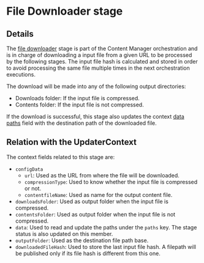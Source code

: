 # File Downloader stage

## Details

The [file downloader](../../src/components/fileDownloader.hpp) stage is part of the Content Manager orchestration and is in charge of downloading a input file from a given URL to be processed by the following stages. The input file hash is calculated and stored in order to avoid processing the same file multiple times in the next orchestration executions.

The download will be made into any of the following output directories:
- Downloads folder: If the input file is compressed.
- Contents folder: If the input file is not compressed.

If the download is successful, this stage also updates the context [data paths](../../src/components/updaterContext.hpp) field with the destination path of the downloaded file.

## Relation with the UpdaterContext

The context fields related to this stage are:

- `configData`
  + `url`: Used as the URL from where the file will be downloaded.
  + `compressionType`: Used to know whether the input file is compressed or not.
  + `contentfileName`: Used as name for the output content file.
- `downloadsFolder`: Used as output folder when the input file is compressed.
- `contentsFolder`: Used as output folder when the input file is not compressed.
- `data`: Used to read and update the paths under the `paths` key. The stage status is also updated on this member.
- `outputFolder`: Used as the destination file path base.
- `downloadedFileHash`: Used to store the last input file hash. A filepath will be published only if its file hash is different from this one.
